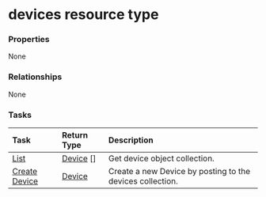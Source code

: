 # devices resource type



### Properties
None

### Relationships
None


### Tasks

| Task		   | Return Type	|Description|
|:---------------|:--------|:----------|
|[List](../api/device_list.md) | [Device](device.md) [] |Get device object collection. |
|[Create Device](../api/device_post_devices.md) |[Device](device.md)| Create a new Device by posting to the devices collection.|

<!-- uuid: 8c87cfdd-6b73-4df7-ae38-50c18c99aed0
2015-10-16 09:34:43 UTC -->
<!-- {
  "type": "#page.annotation",
  "description": "devices resource",
  "keywords": "",
  "section": "documentation",
  "tocPath": ""
}-->